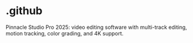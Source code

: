 # .github
Pinnacle Studio Pro 2025: video editing software with multi-track editing, motion tracking, color grading, and 4K support.
